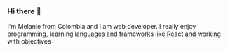 ### Hi there 👋

I'm Melanie from Colombia and I am web developer. I really enjoy programming, learning languages and frameworks like React and working with objectives
